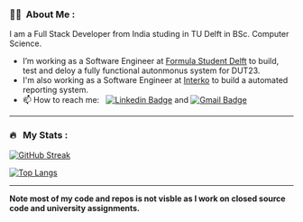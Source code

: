 ### :woman_technologist: &nbsp;About Me :

I am a Full Stack Developer from India studing in TU Delft in BSc. Computer Science.

- I’m working as a Software Engineer at [Formula Student Delft](https://www.fsteamdelft.nl/) to build, test and deloy a fully functional autonmonus system for DUT23.
- I'm also working as a Software Engineer at [Interko](https://www.interko.com/) to build a automated reporting system.
- 📫 How to reach me: &nbsp; [![Linkedin Badge](https://img.shields.io/badge/-Pratham-blue?style=flat&logo=Linkedin&logoColor=white)](https://www.linkedin.com/in/prathamjohari) and [![Gmail Badge](https://img.shields.io/badge/-Pratham-red?style=flat&logo=Gmail&logoColor=white)](mailto:pratham244200@gmail.com)

---
### 🔥 &nbsp; My Stats :
[![GitHub Streak](https://streak-stats.demolab.com/?user=pratham2442000&theme=onedark&hide_border=true&count_private=true&show_icons=true)](https://git.io/streak-stats)

[![Top Langs](https://github-readme-stats.vercel.app/api/top-langs/?username=pratham2442000&layout=compact&theme=onedark&hide_border=true&count_private=true&show_icons=true)](https://github.com/anuraghazra/github-readme-stats)

---

**Note most of my code and repos is not visble as I work on closed source code and university assignments.**
